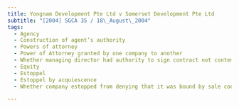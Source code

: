 ```yaml
---
title: Yongnam Development Pte Ltd v Somerset Development Pte Ltd 
subtitle: "[2004] SGCA 35 / 18\_August\_2004"
tags:
  - Agency
  - Construction of agent’s authority
  - Powers of attorney
  - Power of Attorney granted by one company to another
  - Whether managing director had authority to sign contract not contemplated by power of attorney
  - Equity
  - Estoppel
  - Estoppel by acquiescence
  - Whether company estopped from denying that it was bound by sale contracts

---
```


